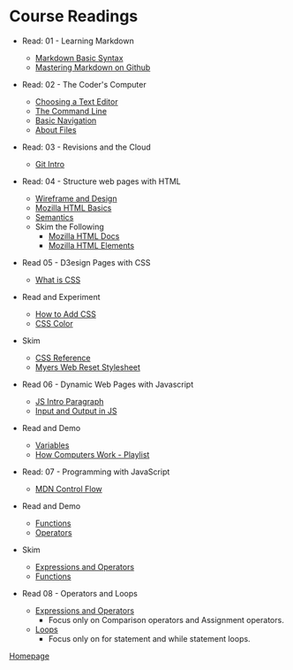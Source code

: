 # Course Readings

- Read: 01 - Learning Markdown

  - [Markdown Basic Syntax](https://www.markdownguide.org/basic-syntax/)
  - [Mastering Markdown on Github](https://guides.github.com/features/mastering-markdown/)

- Read: 02 - The Coder's Computer

  - [Choosing a Text Editor](https://codefellows.github.io/code-102-guide/curriculum/class-02/Choosing-A-Text-Editor--The-Older-Coder.pdf)
  - [The Command Line](https://ryanstutorials.net/linuxtutorial/commandline.php)
  - [Basic Navigation](https://ryanstutorials.net/linuxtutorial/navigation.php)
  - [About Files](https://ryanstutorials.net/linuxtutorial/aboutfiles.php)
  
- Read: 03 - Revisions and the Cloud

  - [Git Intro](https://blog.udemy.com/git-tutorial-a-comprehensive-guide/)

- Read: 04 - Structure web pages with HTML

  - [Wireframe and Design](https://careerfoundry.com/en/blog/ux-design/how-to-create-your-first-wireframe/)
  - [Mozilla HTML Basics](https://developer.mozilla.org/en-US/docs/Learn/Getting_started_with_the_web/HTML_basics)
  - [Semantics](https://developer.mozilla.org/en-US/docs/Glossary/Semantics)
  - Skim the Following
    - [Mozilla HTML Docs](https://developer.mozilla.org/en-US/docs/Web/HTML)
    - [Mozilla HTML Elements](https://developer.mozilla.org/en-US/docs/Web/HTML/Element)

- Read 05 - D3esign Pages with CSS
  - [What is CSS](https://developer.mozilla.org/en-US/docs/Learn/CSS/First_steps/What_is_CSS)
- Read and Experiment
  - [How to Add CSS](https://www.w3schools.com/css/css_howto.asp)
  - [CSS Color](https://www.w3schools.com/cssref/pr_text_color.asp)
- Skim
  - [CSS Reference](https://developer.mozilla.org/en-US/docs/Web/CSS/Reference)
  - [Myers Web Reset Stylesheet](https://meyerweb.com/eric/tools/css/reset/)

- Read 06 - Dynamic Web Pages with Javascript
  - [JS Intro Paragraph](https://developer.mozilla.org/en-US/docs/Web/JavaScript)
  - [Input and Output in JS](https://code-maven.com/input-output-in-plain-javascript)
- Read and Demo
  - [Variables](https://www.w3schools.com/js/js_variables.asp)
  - [How Computers Work - Playlist](https://www.youtube.com/playlist?list=PLzdnOPI1iJNcsRwJhvksEo1tJqjIqWbN-)

- Read: 07 - Programming with JavaScript
  - [MDN Control Flow](https://developer.mozilla.org/en-US/docs/Glossary/Control_flow)
- Read and Demo
  - [Functions](https://www.w3schools.com/js/js_functions.asp)
  - [Operators](https://www.w3schools.com/js/js_operators.asp)
- Skim
  - [Expressions and Operators](https://developer.mozilla.org/en-US/docs/Web/JavaScript/Guide/Expressions_and_Operators)
  - [Functions](https://developer.mozilla.org/en-US/docs/Web/JavaScript/Guide/Functions)

- Read 08 - Operators and Loops
  - [Expressions and Operators](https://developer.mozilla.org/en-US/docs/Web/JavaScript/Guide/Expressions_and_Operators)
    - Focus only on Comparison operators and Assignment operators.
  - [Loops](https://developer.mozilla.org/en-US/docs/Web/JavaScript/Guide/Loops_and_iteration)
    - Focus only on for statement and while statement loops.
  
[Homepage](https://briansward.github.io/reading-notes/)
